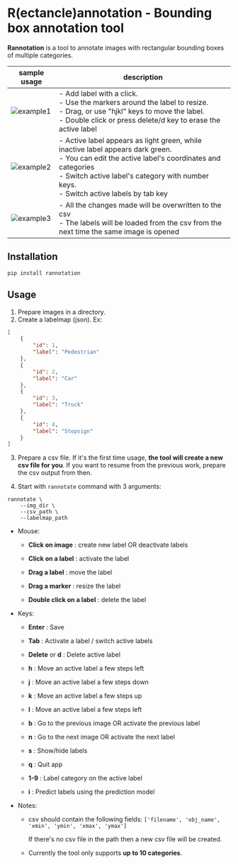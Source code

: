R(ectancle)annotation - Bounding box annotation tool
===============

**Rannotation** is a tool to annotate images with rectangular bounding boxes of multiple categories.


|  sample usage  |  description  |
| ----- | ----- |
|  ![example1](https://github.com/kznovo/rectangle-annotation/tree/master/sample/add_resize_move.gif)  |  - Add label with a click.<br>  - Use the markers around the label to resize.<br>  - Drag, or use "hjkl" keys to move the label.<br>  - Double click or press delete/d key to erase the active label<br>  |
|  ![example2](https://github.com/kznovo/rectangle-annotation/tree/master/sample/multilabel.gif)  |  - Active label appears as light green, while inactive label appears dark green.<br>  - You can edit the active label's coordinates and categories<br>  - Switch active label's category with number keys.<br>  - Switch active labels by tab key  |
|  ![example3](https://github.com/kznovo/rectangle-annotation/tree/master/sample/csv_resume.gif)  |  - All the changes made will be overwritten to the csv<br>  - The labels will be loaded from the csv from the next time the same image is opened  |



## Installation

```shell
pip install rannotation
```

## Usage

1. Prepare images in a directory.
2. Create a labelmap (json). Ex:

```json
[
    {
        "id": 1,
        "label": "Pedestrian"
    },
    {
        "id": 2,
        "label": "Car"
    },
    {
        "id": 3,
        "label": "Truck"
    },
    {
        "id": 4,
        "label": "Stopsign"
    }
]
```

3. Prepare a csv file. If it's the first time usage, **the tool will create a new csv file for you**. If you want to resume from the previous work, prepare the csv output from then.

4. Start with `rannotate` command with 3 arguments:

```shell
rannotate \
    --img_dir \
    --csv_path \
    --labelmap_path
```

- Mouse:

  - **Click on image** :           create new label OR deactivate labels  

  - **Click on a label** :         activate the label  

  - **Drag a label** :               move the label  

  - **Drag a marker** :             resize the label  

  - **Double click on a label** :  delete the label  



- Keys:

  - **Enter** :  Save  

  - **Tab** :    Activate a label / switch active labels

  - **Delete** or **d** : Delete active label  

  - **h** :      Move an active label a few steps left  

  - **j** :      Move an active label a few steps down  

  - **k** :      Move an active label a few steps up  

  - **l** :      Move an active label a few steps left  

  - **b** :      Go to the previous image OR activate the previous label  

  - **n** :      Go to the next image OR activate the next label  

  - **s** :      Show/hide labels  

  - **q** :      Quit app  

  - **1-9** :    Label category on the active label  

  - **i** :      Predict labels using the prediction model  



- Notes: 

  - csv should contain the following fields:
    `['filename', 'obj_name', 'xmin', 'ymin', 'xmax', 'ymax']`
    
    If there's no csv file in the path then a new csv file will be created.

  - Currently the tool only supports **up to 10 categories**.
